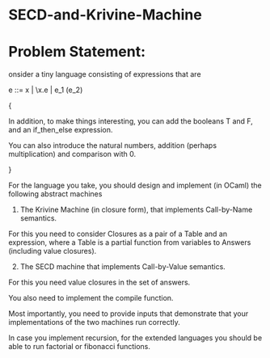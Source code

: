 # SECD-and-Krivine-Machine
# Problem Statement:
onsider a tiny language consisting of expressions that are

e ::= x | \x.e | e_1 (e_2)

{

In addition, to make things interesting, you can add the booleans T and F, and an if_then_else expression.

You can also introduce the natural numbers, addition (perhaps multiplication) and comparison with 0.

}



For the language you take, you should design and implement (in OCaml) the following abstract machines

1.  The Krivine Machine (in closure form), that implements Call-by-Name semantics.

For this you need to consider Closures as a pair of a Table and an expression, where a Table is a partial function from variables to Answers (including value closures).



2. The SECD machine that implements Call-by-Value semantics.

For this you need value closures in the set of answers. 

You also need to implement the compile function.



Most importantly, you need to provide inputs that demonstrate that your implementations of the two machines run correctly.

In case you implement recursion, for the extended languages you should be able to run factorial or fibonacci functions. 

